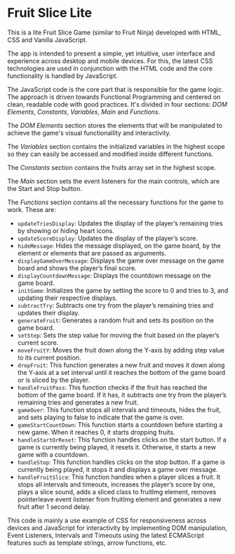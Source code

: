 # Fruit Slice Lite

This is a lite Fruit Slice Game (similar to Fruit Ninja) developed with HTML, CSS and Vanilla JavaScript.

The app is intended to present a simple, yet intuitive, user interface and experience across desktop and mobile devices. For this, the latest CSS technologies are used in conjunction with the HTML code and the core functionality is handled by JavaScript.

The JavaScript code is the core part that is responsible for the game logic. The approach is driven towards Functional Programming and centered on clean, readable code with good practices. It's divided in four sections: *DOM Elements*, *Constants*, *Variables*, *Main* and *Functions*.

The *DOM Elements* section stores the elements that will be manipulated to achieve the game's visual functionallity and interactivity.

The *Variables* section contains the initialized variables in the highest scope so they can easily be accessed and modified inside different functions.

The *Constants* section contains the fruits array set in the highest scope.

The *Main* section sets the event listeners for the main controls, which are the Start and Stop button.

The *Functions* section contains all the necessary functions for the game to work. These are:

- `updateTriesDisplay`: Updates the display of the player’s remaining tries by showing or hiding heart icons.
- `updateScoreDisplay`: Updates the display of the player’s score.
- `hideMessage`: Hides the message displayed, on the game board, by the element or elements that are passed as arguments.
- `displayGameOverMessage`: Displays the game over message on the game board and shows the player’s final score.
- `displayCountdownMessage`: Displays the countdown message on the game board.
- `initGame`: Initializes the game by setting the score to 0 and tries to 3, and updating their respective displays.
- `subtractTry`: Subtracts one try from the player’s remaining tries and updates their display.
- `generateFruit`: Generates a random fruit and sets its position on the game board.
- `setStep`: Sets the step value for moving the fruit based on the player’s current score.
- `moveFruitY`: Moves the fruit down along the Y-axis by adding step value to its current position.
- `dropFruit`: This function generates a new fruit and moves it down along the Y-axis at a set interval until it reaches the bottom of the game board or is sliced by the player.
- `handleFruitPass`: This function checks if the fruit has reached the bottom of the game board. If it has, it subtracts one try from the player’s remaining tries and generates a new fruit.
- `gameOver`: This function stops all intervals and timeouts, hides the fruit, and sets playing to false to indicate that the game is over.
- `gameStartCountDown`: This function starts a countdown before starting a new game. When it reaches 0, it starts dropping fruits.
- `handleStartOrReset`: This function handles clicks on the start button. If a game is currently being played, it resets it. Otherwise, it starts a new game with a countdown.
- `handleStop`: This function handles clicks on the stop button. If a game is currently being played, it stops it and displays a game over message.
- `handleFruitSlice`: This function handles when a player slices a fruit. It stops all intervals and timeouts, increases the player’s score by one, plays a slice sound, adds a sliced class to fruitImg element, removes pointerleave event listener from fruitImg element and generates a new fruit after 1 second delay.

This code is mainly a use example of CSS for responsiveness across devices and JavaScript for interactivity by implementing DOM manipulation, Event Listeners, Intervals and Timeouts using the latest ECMAScript features such as template strings, arrow functions, etc.